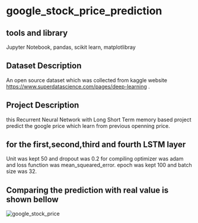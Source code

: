 # google_stock_price_prediction #
## tools and library ##
Jupyter Notebook, pandas, scikit learn, matplotlibray
## Dataset Description ##
An open source dataset which was collected from kaggle website https://www.superdatascience.com/pages/deep-learning .

## Project Description ##
this  Recurrent Neural Network with Long Short Term memory based project predict the google price which learn from previous openning price.
## for  the first,second,third and fourth LSTM layer  ##
Unit was kept 50 and dropout was 0.2
for compiling optimizer was adam and loss function was mean_squeared_error. epoch was kept 100 and batch size was 32.
## Comparing the prediction with real value is shown bellow ##
![google_stock_price](https://user-images.githubusercontent.com/23102524/56345333-4f734100-61e1-11e9-8e69-2f429aa1a085.JPG)
